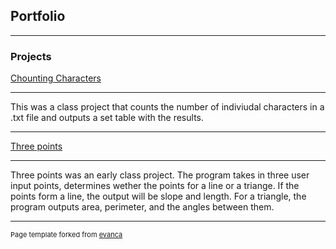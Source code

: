 ## Portfolio

---

### Projects 

[Chounting Characters](https://github.com/csc2330-fall2019/counting-chars-hansonbriley)

---

This was a class project that counts the number of indiviudal characters in a .txt file and outputs a set table with the results. 

---

[Three points](https://github.com/csc2330-fall2019/three-points-hansonbriley)

---

Three points was an early class project. The program takes in three user input points, determines wether the points for a line or a triange. If the points form a line, the output will be slope and length. For a triangle, the program outputs area, perimeter, and the angles between them. 

---
<p style="font-size:11px">Page template forked from <a href="https://github.com/evanca/quick-portfolio">evanca</a></p>
<!-- Remove above link if you don't want to attibute -->
